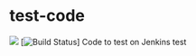 # test-code

![](http://140.211.168.153:8080/buildStatus/icon?job=demo-build&.png)
[![Build Status](http://140.211.168.153:8080/buildStatus/icon?job=demo-build&.png)]
Code to test on Jenkins
test
